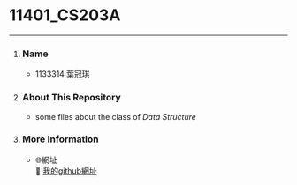 # 11401_CS203A
---

1. ### Name
   - 1133314 葉冠琪
 
 
2. ### About This Repository
   - some files about the class of *Data Structure*

3. ### More Information
   - 🌐網址  
   🔗 [我的github網址](https://yachi-byte.github.io/)
